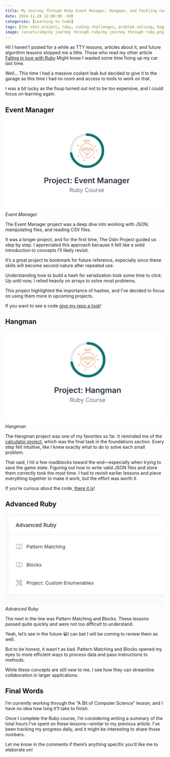 ```yaml
---
title: My Journey Through Ruby Event Manager, Hangman, and Tackling Coolant Leaks
date: 2024-11-28 12:00:00 -500
categories: [Learning to Code]
tags: [the odin project, ruby, coding challenges, problem solving, beginner programmer, coding motivation]     # TAG names should always be lowercase
image: /assets/img/my journey through ruby/my journey through ruby.png
---
```


Hi! I haven't posted for a while as TTY lessons, articles about it, and future algorithm lessons stopped me a little. Those who read my other article [Falling in love with Ruby](https://codebyblazej.com/posts/falling-in-love-with-ruby/) Might know I wasted some time fixing up my car last time. 

Well... This time I had a massive coolant leak but decided to give it to the garage as this time I had no room and access to tools to work on that. 

I was a bit lucky as the fixup turned out not to be too expensive, and I could focus on learning again.

## Event Manager

![event-manager](/assets/img/my%20journey%20through%20ruby/event%20manager.png)_Event Manager_

The Event Manager project was a deep dive into working with JSON, manipulating files, and reading CSV files. 

It was a longer project, and for the first time, The Odin Project guided us step by step. I appreciated this approach because it felt like a solid introduction to concepts I’ll likely revisit. 

It’s a great project to bookmark for future reference, especially since these skills will become second nature after repeated use.

Understanding how to build a hash for serialization took some time to click. Up until now, I relied heavily on arrays to solve most problems. 

This project highlighted the importance of hashes, and I’ve decided to focus on using them more in upcoming projects.

If you want to see a code [give my repo a look](https://github.com/CodeByBlazej/event_manager)!

## Hangman

![hangman](/assets/img/my%20journey%20through%20ruby/hangman.png)_Hangman_

The Hangman project was one of my favorites so far. It reminded me of the [calculator project](https://codebyblazej.com/posts/the-odin-project-experience/), which was the final task in the foundations section. Every step felt intuitive, like I knew exactly what to do to solve each small problem.

That said, I hit a few roadblocks toward the end—especially when trying to save the game state. Figuring out how to write valid JSON files and store them correctly took the most time. I had to revisit earlier lessons and piece everything together to make it work, but the effort was worth it.

If you’re curious about the code, [there it is](https://github.com/CodeByBlazej/Hangman-Ruby)!

## Advanced Ruby

![advanced-ruby](/assets/img/my%20journey%20through%20ruby/advanced%20ruby.png)_Advanced Ruby_

The next in the line was Pattern Matching and Blocks. These lessons passed quite quickly and were not too difficult to understand.

Yeah, let’s see in the future 😀I can bet I will be coming to review them as well. 

But to be honest, it wasn’t as bad. Pattern Matching and Blocks opened my eyes to more efficient ways to process data and pass instructions to methods. 

While these concepts are still new to me, I see how they can streamline collaboration in larger applications.


## Final Words

I’m currently working through the "A Bit of Computer Science" lesson, and I have no idea how long it’ll take to finish. 

Once I complete the Ruby course, I’m considering writing a summary of the total hours I’ve spent on these lessons—similar to my previous article. I’ve been tracking my progress daily, and it might be interesting to share those numbers.

Let me know in the comments if there’s anything specific you’d like me to elaborate on!
